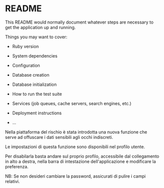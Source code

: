 # README

This README would normally document whatever steps are necessary to get the
application up and running.

Things you may want to cover:

* Ruby version

* System dependencies

* Configuration

* Database creation

* Database initialization

* How to run the test suite

* Services (job queues, cache servers, search engines, etc.)

* Deployment instructions

* ...

Nella piattaforma del rischio è stata introdotta una nuova funzione che serve ad offuscare i dati sensibili agli occhi indiscreti.

Le impostazioni di questa funzione sono disponibili nel profilo utente.

Per disabilarla basta andare sul proprio profilo, accessibile dal collegamento in alto a destra, nella barra di intestazione dell'applicazione e 
modificare la preferenza.

NB: Se non desideri cambiare la password, assicurati di pulire i campi relativi.